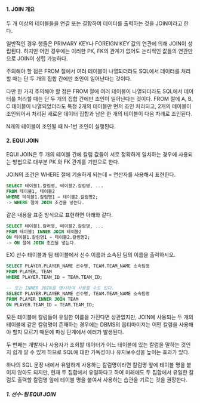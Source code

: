#### 1. JOIN 개요



두 개 이상의 테이블들을 연결 또는 결합하여 데이터를 출력하는 것을 JOIN이라고 한다.

일반적인 경우 행들은 PRIMARY KEY나 FOREIGN KEY 값의 연관에 의해 JOIN이 성립된다. 하지만 어떤 경우에는 이러한 PK, FK의 관계가 없어도 논리적인 값들의 연관만으로 JOIN이 성립 가능하다.

주의해야 할 점은 FROM 절에서 여러 테이블이 나열되더라도 SQL에서 데이터를 처리할 때는 단 두 개의 집합 간에만 조인이 일어난다는 것이다.

다만 한 가지 주의해야 할 점은 FROM 절에 여러 테이블이 나열되더라도 SQL에서 데이터를 처리할 때는 단 두 개의 집합 간에만 조인이 일어난다는 것이다. FROM 절에 A, B, C 테이블이 나열되었더라도 특정 2개의 테이블만 먼저 조인 처리되고, 2개의 테이블이 조인되어서 처리된 새로운 데이터 집합과 남은 한 개의 테이블이 다음 차례로 조인된다.

N개의 테이블이 조인될 때 N-1번 조인이 실행된다.



#### 2. EQUI JOIN

EQUI JOIN은 두 개의 테이블 간에 칼럼 값들이 서로 정확하게 일치하는 경우에 사용되는 방법으로 대부분 PK 와 FK 관계를 기반으로 한다.

JOIN의 조건은 WHERE 절에 기술하게 되는데 = 연산자를 사용해서 표현한다.

```SQL
SELECT 테이블1.칼럼명, 테이블2.칼럼명, ...
FROM 테이블1, 테이블2
WHERE 테이블1.칼럼명1 = 테이블2.칼럼명2;
-> WHERE 절에 JOIN 조건을 넣는다.
```

같은 내용을 표준 방식으로 표현하면 아래와 같다.

```SQL
SELECT 테이블1.칼러명, 테이블2.칼럼명, ...
FROM 테이블1 INNER JOIN 테이블2
ON 테이블1.칼럼명1 = 테이블2.칼럼명2;
-> ON 절에 JOIN 조건을 넣는다.
```



EX) 선수 테이블과 팀 테이블에서 선수 이름과 소속된 팀의 이름을 출력하시오.

```SQL
SELECT PLAYER.PLAYER_NAME 선수명, TEAM.TEAM_NAME 소속팀명
FROM PLAYER, TEAM
WHERE PLAYER.TEAM_ID = TEAM.TEAM_ID;

-- 또는 INNER JOIN을 명시하여 사용할 수도 있다.
SELECT PLAYER.PLAYER_NAME 선수명, TEAM.TEAM_NAME 소속팀명
FROM PLAYER INNER JOIN TEAM
ON PLAYER.TEAM_ID = TEAM.TEAM_ID;
```

모든 테이블에 칼럼들이 유일한 이름을 가진다면 상관없지만, JOIN에 사용되는 두 개의 테이블에 같은 칼럼명이 존재하는 경우에는 DBMS의 옵티마이저는 어떤 칼럼을 사용해야 할지 모르기 때문에 파싱 단계에서 에러가 발생된다.

두 번째는 개발자나 사용자가 조회할 데이터가 어느 테이블에 있는 칼럼을 말하는 것인지 쉽게 알 수 있게 하므로 SQL에 대한 가독성이나 유지보수성을 높이는 효과가 있다.

하나의 SQL 문장 내에서 유일하게 사용하는 칼럼명이라면 칼럼명 앞에 테이블 명을 붙이지 않아도 되지만, 현재 두 집합에서 유일하다고 하여 미래에도 두 집합에서 유일한 칼럼도 출력할 칼럼명 앞에 테이블 명을 붙여서 사용하는 습관을 기르는 것을 권장한다.



##### 1. 선수-팀 EQUI JOIN 

 